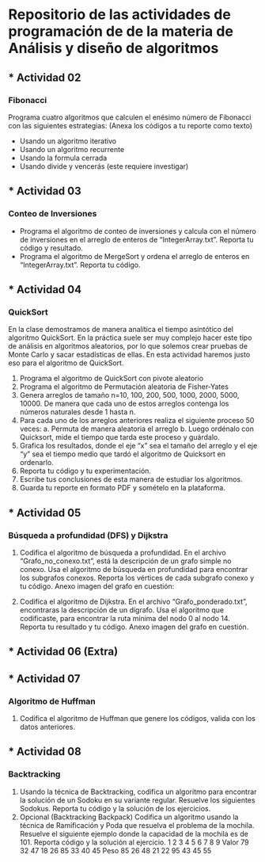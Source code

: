 # Repositorio de las actividades de programación de de la materia de Análisis y diseño de algoritmos

## * Actividad 02
### Fibonacci
Programa cuatro algoritmos que calculen el enésimo número de Fibonacci con las siguientes estrategias: (Anexa los códigos a tu reporte como texto)
- Usando un algoritmo iterativo
- Usando un algoritmo recurrente
- Usando la formula cerrada
- Usando divide y vencerás (este requiere investigar)


## * Actividad 03
### Conteo de Inversiones
- Programa el algoritmo de conteo de inversiones y calcula con el número de inversiones en el arreglo de enteros de “IntegerArray.txt”. Reporta tu código y resultado.
- Programa el algoritmo de MergeSort y ordena el arreglo de enteros en “IntegerArray.txt”. Reporta tu código.


## * Actividad 04
### QuickSort

En la clase demostramos de manera analítica el tiempo asintótico del algoritmo QuickSort. En la práctica suele ser muy complejo hacer este tipo de análisis en algoritmos aleatorios, por lo que solemos crear pruebas de Monte Carlo y sacar estadísticas de ellas. En esta actividad haremos justo eso para el algoritmo de QuickSort.

1.	Programa el algoritmo de QuickSort con pivote aleatorio
2.	Programa el algoritmo de Permutación aleatoria de Fisher-Yates
3.	Genera arreglos de tamaño n=10, 100, 200, 500, 1000, 2000, 5000, 10000. De manera que cada uno de estos arreglos contenga los números naturales desde 1 hasta n.
4.	Para cada uno de los arreglos anteriores realiza el siguiente proceso 50 veces:
a.	Permuta de manera aleatoria el arreglo
b.	Luego ordénalo con Quicksort, mide el tiempo que tarda este proceso y guárdalo.
5.	Grafica los resultados, donde el eje “x” sea el tamaño del arreglo y el eje “y” sea el tiempo medio que tardó el algoritmo de Quicksort en ordenarlo. 
6.	Reporta tu código y tu experimentación.
7.	Escribe tus conclusiones de esta manera de estudiar los algoritmos.
8.	Guarda tu reporte en formato PDF y somételo en la plataforma.

## * Actividad 05
### Búsqueda a profundidad (DFS) y Dijkstra
1. Codifica el algoritmo de búsqueda a profundidad. En el archivo “Grafo_no_conexo.txt”, está la descripción de un grafo simple no conexo. Usa el algoritmo de búsqueda en profundidad para encontrar los subgrafos conexos. Reporta los vértices de cada subgrafo conexo y tu código. Anexo imagen del grafo en cuestión:

2. Codifica el algoritmo de Dijkstra. En el archivo “Grafo_ponderado.txt”, encontraras la descripción de un dígrafo. Usa el algoritmo que codificaste, para encontrar la ruta mínima del nodo 0 al nodo 14. Reporta tu resultado y tu código. Anexo imagen del grafo en cuestión.

## * Actividad 06 (Extra)

## * Actividad 07
### Algoritmo de Huffman

1. Codifica el algoritmo de Huffman que genere los códigos, valida con los datos anteriores.

## * Actividad 08
### Backtracking

1. Usando la técnica de Backtracking, codifica un algoritmo para encontrar la solución de un Sodoku en su variante regular. Resuelve los siguientes Sodokus. Reporta tu código y la solución de los ejercicios.
2. Opcional (Backtracking Backpack) Codifica un algoritmo usando la técnica de Ramificación y Poda que resuelva el problema de la mochila. Resuelve el siguiente ejemplo donde la capacidad de la mochila es de 101. Reporta código y la solución al ejercicio.
	    1	2	3	4	5	6	7	8	9
Valor	79	32	47	18	26	85	33	40	45
Peso	85	26	48	21	22	95	43	45	55